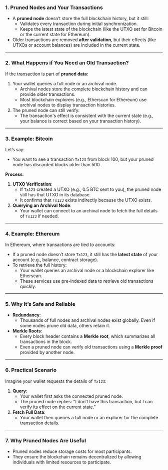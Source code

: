 ### **1. Pruned Nodes and Your Transactions**

- A **pruned node** doesn’t store the full blockchain history, but it still:
    - Validates every transaction during initial synchronization.
    - Keeps the latest state of the blockchain (like the UTXO set for Bitcoin or the current state for Ethereum).
- Older transactions are removed **after validation**, but their effects (like UTXOs or account balances) are included in the current state.

---

### **2. What Happens if You Need an Old Transaction?**

If the transaction is part of **pruned data**:

1. Your wallet queries a full node or an archival node.
    - Archival nodes store the complete blockchain history and can provide older transactions.
    - Most blockchain explorers (e.g., Etherscan for Ethereum) use archival nodes to display transaction histories.
2. The pruned node can still verify:
    - The transaction's effect is consistent with the current state (e.g., your balance is correct based on your transaction history).

---

### **3. Example: Bitcoin**

Let’s say:

- You want to see a transaction `Tx123` from block 100, but your pruned node has discarded blocks older than 500.

**Process**:

1. **UTXO Verification**:
    - If `Tx123` created a UTXO (e.g., 0.5 BTC sent to you), the pruned node still has that UTXO in its database.
    - It confirms that `Tx123` exists indirectly because the UTXO exists.
2. **Querying an Archival Node**:
    - Your wallet can connect to an archival node to fetch the full details of `Tx123` if needed.

---

### **4. Example: Ethereum**

In Ethereum, where transactions are tied to accounts:

- If a pruned node doesn’t store `Tx123`, it still has the **latest state** of your account (e.g., balance, contract storage).
- To retrieve the full history:
    - Your wallet queries an archival node or a blockchain explorer like Etherscan.
    - These services use pre-indexed data to retrieve old transactions quickly.

---

### **5. Why It’s Safe and Reliable**

- **Redundancy**:
    - Thousands of full nodes and archival nodes exist globally. Even if some nodes prune old data, others retain it.
- **Merkle Roots**:
    - Every block header contains a **Merkle root**, which summarizes all transactions in the block.
    - Even a pruned node can verify old transactions using a **Merkle proof** provided by another node.

---

### **6. Practical Scenario**

Imagine your wallet requests the details of `Tx123`:

1. **Query**:
    - Your wallet first asks the connected pruned node.
    - The pruned node replies: "I don’t have this transaction, but I can verify its effect on the current state."
2. **Fetch Full Data**:
    - Your wallet then queries a full node or an explorer for the complete transaction details.

---

### **7. Why Pruned Nodes Are Useful**

- Pruned nodes reduce storage costs for most participants.
- They ensure the blockchain remains decentralized by allowing individuals with limited resources to participate.